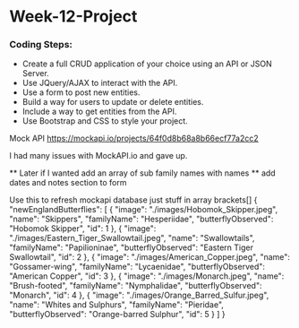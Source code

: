 # Week-12-Project

### Coding Steps:
- Create a full CRUD application of your choice using an API or JSON Server.
- Use JQuery/AJAX to interact with the API. 
- Use a form to post new entities.
- Build a way for users to update or delete entities.
- Include a way to get entities from the API.
- Use Bootstrap and CSS to style your project.

Mock API
https://mockapi.io/projects/64f0d8b68a8b66ecf77a2cc2

I had many issues with MockAPI.io and gave up.

** Later if I wanted add an array of sub family names with names
** add dates and notes section to form

Use this to refresh mockapi database just stuff in array brackets[]
{
    "newEnglandButterflies":
    [
        {
            "image": "./images/Hobomok_Skipper.jpeg",
            "name": "Skippers",
            "familyName": "Hesperiidae",
            "butterflyObserved": "Hobomok Skipper",
            "id": 1
        },
        {
            "image": "./images/Eastern_Tiger_Swallowtail.jpeg",
            "name": "Swallowtails",
            "familyName": "Papilioninae",
            "butterflyObserved": "Eastern Tiger Swallowtail",
            "id": 2
        },
        {
            "image": "./images/American_Copper.jpeg",
            "name": "Gossamer-wing",
            "familyName": "Lycaenidae",
            "butterflyObserved": "American Copper",
            "id": 3
        },
        {
            "image": "./images/Monarch.jpeg",
            "name": "Brush-footed",
            "familyName": "Nymphalidae",
            "butterflyObserved": "Monarch",
            "id": 4
        },
        {
            "image": "./images/Orange_Barred_Sulfur.jpeg",
            "name": "Whites and Sulphurs",
            "familyName": "Pieridae",
            "butterflyObserved": "Orange-barred Sulphur",
            "id": 5
        }
    ]
}